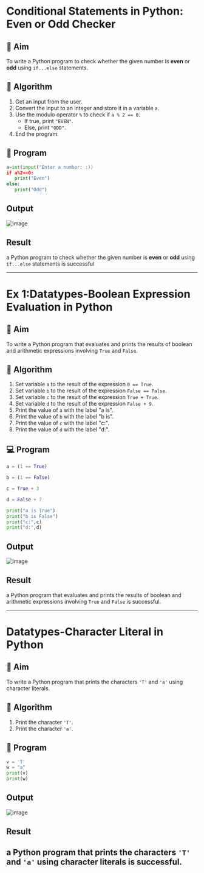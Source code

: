 # Conditional Statements in Python: Even or Odd Checker

## 🎯 Aim
To write a Python program to check whether the given number is **even** or **odd** using `if...else` statements.

## 🧠 Algorithm
1. Get an input from the user.
2. Convert the input to an integer and store it in a variable `a`.
3. Use the modulo operator `%` to check if `a % 2 == 0`.
   - If true, print `"EVEN"`.
   - Else, print `"ODD"`.
4. End the program.

## 🧾 Program
~~~python
a=int(input("Enter a number: :))
if a%2==0:
   print("Even")
else:
   print("Odd")
~~~

## Output
![image](https://github.com/user-attachments/assets/9ccdddea-fa2d-4634-8a60-25ec371da39e)

## Result
 a Python program to check whether the given number is **even** or **odd** using `if...else` statements is successful


 ----
 
# Ex 1:Datatypes-Boolean Expression Evaluation in Python

## 🎯 Aim
To write a Python program that evaluates and prints the results of boolean and arithmetic expressions involving `True` and `False`.

## 🧠 Algorithm
1. Set variable `a` to the result of the expression `0 == True`.
2. Set variable `b` to the result of the expression `False == False`.
3. Set variable `c` to the result of the expression `True + True`.
4. Set variable `d` to the result of the expression `False + 9`.
5. Print the value of `a` with the label "a is".
6. Print the value of `b` with the label "b is".
7. Print the value of `c` with the label "c:".
8. Print the value of `d` with the label "d:".

## 💻 Program
~~~python
a = (1 == True)

b = (1 == False)

c = True + 3

d = False + 7

print("a is True")
print("b is False")
print("c:",c)
print("d:",d)
~~~

## Output

![image](https://github.com/user-attachments/assets/b01d2052-2ec2-4fc2-abd8-025753e6fd68)


## Result
 a Python program that evaluates and prints the results of boolean and arithmetic expressions involving `True` and `False` is successful.

 ---
 
# Datatypes-Character Literal in Python

## 🎯 Aim
To write a Python program that prints the characters `'T'` and `'a'` using character literals.

## 🧠 Algorithm
1. Print the character `'T'`.
2. Print the character `'a'`.

## 🧾 Program
~~~python
v = 'T'
w = "a"
print(v)
print(w)
~~~
## Output
![image](https://github.com/user-attachments/assets/0255541f-e2f5-4241-9e0b-6acee8a41614)


## Result
a Python program that prints the characters `'T'` and `'a'` using character literals is successful.
---

 
